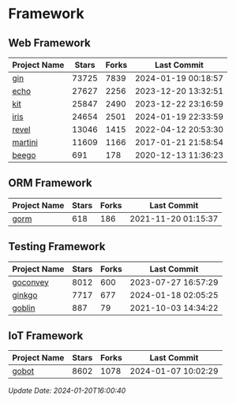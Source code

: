 # Framework

## Web Framework
| Project Name | Stars | Forks | Last Commit |
| ------------ | ----- | ----- | ----------- |
| [gin](https://github.com/gin-gonic/gin) | 73725 | 7839 | 2024-01-19 00:18:57 |
| [echo](https://github.com/labstack/echo) | 27627 | 2256 | 2023-12-20 13:32:51 |
| [kit](https://github.com/go-kit/kit) | 25847 | 2490 | 2023-12-22 23:16:59 |
| [iris](https://github.com/kataras/iris) | 24654 | 2501 | 2024-01-19 22:33:59 |
| [revel](https://github.com/revel/revel) | 13046 | 1415 | 2022-04-12 20:53:30 |
| [martini](https://github.com/go-martini/martini) | 11609 | 1166 | 2017-01-21 21:58:54 |
| [beego](https://github.com/astaxie/beego) | 691 | 178 | 2020-12-13 11:36:23 |

## ORM Framework
| Project Name | Stars | Forks | Last Commit |
| ------------ | ----- | ----- | ----------- |
| [gorm](https://github.com/jinzhu/gorm) | 618 | 186 | 2021-11-20 01:15:37 |

## Testing Framework
| Project Name | Stars | Forks | Last Commit |
| ------------ | ----- | ----- | ----------- |
| [goconvey](https://github.com/smartystreets/goconvey) | 8012 | 600 | 2023-07-27 16:57:29 |
| [ginkgo](https://github.com/onsi/ginkgo) | 7717 | 677 | 2024-01-18 02:05:25 |
| [goblin](https://github.com/franela/goblin) | 887 | 79 | 2021-10-03 14:34:22 |

## IoT Framework
| Project Name | Stars | Forks | Last Commit |
| ------------ | ----- | ----- | ----------- |
| [gobot](https://github.com/hybridgroup/gobot) | 8602 | 1078 | 2024-01-07 10:02:29 |

*Update Date: 2024-01-20T16:00:40*